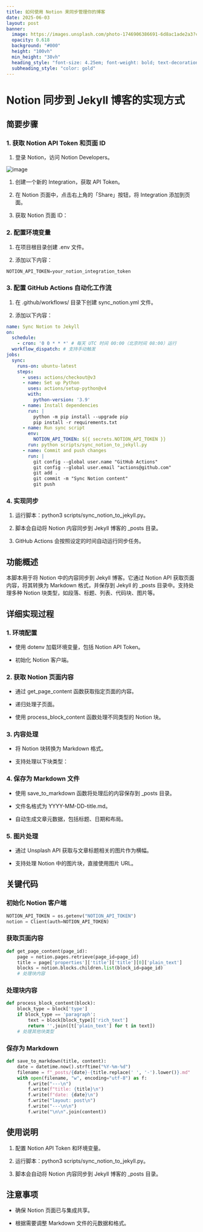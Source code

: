 ```yaml
---
title: 如何使用 Notion 来同步管理你的博客
date: 2025-06-03
layout: post
banner:
  image: https://images.unsplash.com/photo-1746906386691-6d8ac1ade2a3?crop=entropy&cs=tinysrgb&fit=max&fm=jpg&ixid=M3w2OTIwMzJ8MHwxfHJhbmRvbXx8fHx8fHx8fDE3NDg5NDYyNTJ8&ixlib=rb-4.1.0&q=80&w=1080
  opacity: 0.618
  background: "#000"
  height: "100vh"
  min_height: "38vh"
  heading_style: "font-size: 4.25em; font-weight: bold; text-decoration: underline"
  subheading_style: "color: gold"
---
```


# Notion 同步到 Jekyll 博客的实现方式

## 简要步骤

### 1. 获取 Notion API Token 和页面 ID

1. 登录 Notion，访问 Notion Developers。

![image](https://prod-files-secure.s3.us-west-2.amazonaws.com/a7a0cc5a-89b9-4cda-8686-1fba0ca52f40/d19c1afe-dea5-4312-9333-786b0ba83054/image.png?X-Amz-Algorithm=AWS4-HMAC-SHA256&X-Amz-Content-Sha256=UNSIGNED-PAYLOAD&X-Amz-Credential=ASIAZI2LB4665ETDNWYB%2F20250603%2Fus-west-2%2Fs3%2Faws4_request&X-Amz-Date=20250603T102412Z&X-Amz-Expires=3600&X-Amz-Security-Token=IQoJb3JpZ2luX2VjEDoaCXVzLXdlc3QtMiJGMEQCIDv7f7GNsF4gXmxRkJCLmpb6EdvmkCQ%2BulDUxAXsPB22AiAHy0YIHVnz6nW9txCJ4yW%2Ba1rSI3QhBCDdZZMyX0ek9Sr%2FAwgTEAAaDDYzNzQyMzE4MzgwNSIMyM8CvummG6AV9KvCKtwDqNU0T1oSEU6Np7xcPAA3WQR2wWARb9lzcyzaGZWwC5oJxstSwYvFxZzPDmo4iqQIzDwG9DEKmwsdrXXIJNqXl6MRw93cKn6VejsE4SY48FeVeOfryyFMTDOdnWIFx%2FNmq3aaPhr9YHcscIS9%2Fab9CXS5SllOziF3%2BIWBMpdSruemjkZDXWuGlun%2FsJHIy7JsVRnASD6%2FQmRqw7R%2B6hSKW0rpJwZEFSKx5fyKPmrJfetycaI1utJQHJv8MhDWvsbNAkOGJNE8LJwls0KqcCZ7238QA9kaTmclv584Ut1O2InQn5P8z7BkVk1rWXn0qIMAjmEeAXYCleFx3imq8mppVwOYpFiG3CklJfpW9X4Bps9KoG8J8BwOVQMCg65YcsUb%2B5LgaW3clLQAnbSQ%2BOBOfj%2FggzCGI9ypRmLdjIJM8GGAw5UDaG%2FdMJVfd2X8YM8am0oJ%2B1X8Zp5zml4o97VJErIyKNJSZSzgxvuPN7lnuryoSL4kkFvVHFu8ltAfEsWLY%2BQBv3AQWFj5JQ7g6PoQvFC2FUeyvWtY%2BpRhyZry5olQA1nEPJJ0oQGs0l%2Bqg%2BFeZ9xfNK4vROBtsXroQ0JSIx%2B81rmJz3v1RZW9M%2FfYUM%2B8NkgCRTzp5xGoh24wlpP7wQY6pgGxzJQRny%2BOwaNx2EEEqtPsYbFs4hA5nzG2iQy%2FOwqEI9tsNp9Q%2FfsoVnGqkonCtQ9XW4H9eN8hInsPspxr4dr4V4BRjnSGoPRSlT5BN9rhk7zLXoHMnTtcGOrAQ1wv%2F%2Bh8ClzZra%2FGKnpXBv5G%2BS40xt1THQTR1iV8qxazXbUqxRzIYnkgZG18WZNGvrDfXaLguSsU2EHSuykpnALGeX6BcGrL%2Fmjw&X-Amz-Signature=e187ed15fed8d179d78194fc63b99a2375d914941c0eb21d58205a72aced12fc&X-Amz-SignedHeaders=host&x-id=GetObject)

1. 创建一个新的 Integration，获取 API Token。

1. 在 Notion 页面中，点击右上角的「Share」按钮，将 Integration 添加到页面。

1. 获取 Notion 页面 ID：


### 2. 配置环境变量

1. 在项目根目录创建 .env 文件。

1. 添加以下内容：

```javascript
NOTION_API_TOKEN=your_notion_integration_token
```

### 3. 配置 GitHub Actions 自动化工作流

1. 在 .github/workflows/ 目录下创建 sync_notion.yml 文件。

1. 添加以下内容：

```yaml
name: Sync Notion to Jekyll
on:
  schedule:
    - cron: '0 0 * * *' # 每天 UTC 时间 00:00（北京时间 08:00）运行
  workflow_dispatch: # 支持手动触发
jobs:
  sync:
    runs-on: ubuntu-latest
    steps:
      - uses: actions/checkout@v3
      - name: Set up Python
        uses: actions/setup-python@v4
        with:
          python-version: '3.9'
      - name: Install dependencies
        run: |
          python -m pip install --upgrade pip
          pip install -r requirements.txt
      - name: Run sync script
        env:
          NOTION_API_TOKEN: ${{ secrets.NOTION_API_TOKEN }}
        run: python scripts/sync_notion_to_jekyll.py
      - name: Commit and push changes
        run: |
          git config --global user.name "GitHub Actions"
          git config --global user.email "actions@github.com"
          git add .
          git commit -m "Sync Notion content"
          git push
```

### 4. 实现同步

1. 运行脚本：python3 scripts/sync_notion_to_jekyll.py。

1. 脚本会自动将 Notion 内容同步到 Jekyll 博客的 _posts 目录。

1. GitHub Actions 会按照设定的时间自动运行同步任务。

## 功能概述

本脚本用于将 Notion 中的内容同步到 Jekyll 博客。它通过 Notion API 获取页面内容，将其转换为 Markdown 格式，并保存到 Jekyll 的 _posts 目录中。支持处理多种 Notion 块类型，如段落、标题、列表、代码块、图片等。

## 详细实现过程

### 1. 环境配置

- 使用 dotenv 加载环境变量，包括 Notion API Token。

- 初始化 Notion 客户端。

### 2. 获取 Notion 页面内容

- 通过 get_page_content 函数获取指定页面的内容。

- 递归处理子页面。

- 使用 process_block_content 函数处理不同类型的 Notion 块。

### 3. 内容处理

- 将 Notion 块转换为 Markdown 格式。

- 支持处理以下块类型：


### 4. 保存为 Markdown 文件

- 使用 save_to_markdown 函数将处理后的内容保存到 _posts 目录。

- 文件名格式为 YYYY-MM-DD-title.md。

- 自动生成文章元数据，包括标题、日期和布局。

### 5. 图片处理

- 通过 Unsplash API 获取与文章标题相关的图片作为横幅。

- 支持处理 Notion 中的图片块，直接使用图片 URL。

## 关键代码

### 初始化 Notion 客户端

```python
NOTION_API_TOKEN = os.getenv("NOTION_API_TOKEN")
notion = Client(auth=NOTION_API_TOKEN)
```

### 获取页面内容

```python
def get_page_content(page_id):
    page = notion.pages.retrieve(page_id=page_id)
    title = page['properties']['title']['title'][0]['plain_text']
    blocks = notion.blocks.children.list(block_id=page_id)
    # 处理块内容
```

### 处理块内容

```python
def process_block_content(block):
    block_type = block['type']
    if block_type == 'paragraph':
        text = block[block_type]['rich_text']
        return ''.join([t['plain_text'] for t in text])
    # 处理其他块类型
```

### 保存为 Markdown

```python
def save_to_markdown(title, content):
    date = datetime.now().strftime("%Y-%m-%d")
    filename = f"_posts/{date}-{title.replace(' ', '-').lower()}.md"
    with open(filename, "w", encoding="utf-8") as f:
        f.write("---\n")
        f.write(f"title: {title}\n")
        f.write(f"date: {date}\n")
        f.write("layout: post\n")
        f.write("---\n\n")
        f.write("\n\n".join(content))
```

## 使用说明

1. 配置 Notion API Token 和环境变量。

1. 运行脚本：python3 scripts/sync_notion_to_jekyll.py。

1. 脚本会自动将 Notion 内容同步到 Jekyll 博客的 _posts 目录。

## 注意事项

- 确保 Notion 页面已与集成共享。

- 根据需要调整 Markdown 文件的元数据和格式。